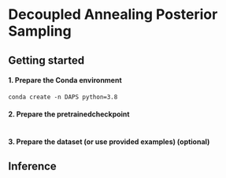 # Decoupled Annealing Posterior Sampling

## Getting started

#### 1. Prepare the Conda environment

```
conda create -n DAPS python=3.8
```



#### 2. Prepare the pretrainedcheckpoint

```
```



#### 3. Prepare the dataset (or use provided examples) (optional)





## Inference


